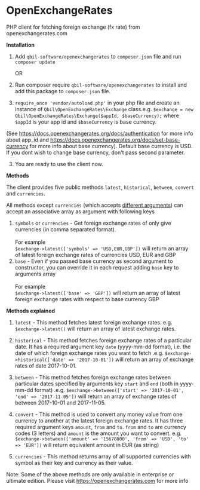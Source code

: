 # OpenExchangeRates
PHP client for fetching foreign exchange (fx rate) from openexchangerates.com

**Installation**
1) Add `qbil-software/openexchangerates` to `composer.json` file and run `composer update` 

    OR
    
    
1) Run composer require `qbil-software/openexchangerates` to install and add this package to `composer.json` file.       
        
2) `require_once 'vendor/autoload.php'` in your php file and create an instance of `Qbil\OpenExchangeRates\Exchange` class.e.g. `$exchange = new Qbil\OpenExchangeRates\Exchange($appId, $baseCurrency);` where `$appId` is your app id and `$baseCurrency` is base currency.

(See https://docs.openexchangerates.org/docs/authentication for more info about app_id and https://docs.openexchangerates.org/docs/set-base-currency for more info about base currency). Default base currency is USD. If you dont wish to change base currency, don't pass second parameter.
    
3) You are ready to use the client now.



**Methods**

The client provides five public methods `latest`, `historical`, `between`, `convert` and `currencies`.

All methods except `currencies` (which accepts [different arguments](https://docs.openexchangerates.org/reference/currencies-json)) can accept an associative array as argument with following keys

1) `symbols` or `currencies` -  Get foreign exchange rates of only give currencies (in comma separated format). 
<br /> <br /> For example <br /> `$exchange->latest(['symbols' => 'USD,EUR,GBP'])` will return an array of latest foreign exchange rates of currencies USD, EUR and GBP
2) `base` - Even if you passed base currency as second argument to constructor, you can override it in each request adding `base` key to arguments array
<br /> <br /> For example <br /> `$exchange->latest(['base' => 'GBP'])`  will return an array of latest foreign exchange rates with respect to base currency GBP

**Methods explained** 
1) `latest` - This method fetches latest foreign exchange rates. e.g. `$exchange->latest()` will return an array of latest exchange rates.

2) `historical` - This method fetches foreign exchange rates of a particular date. It has a required argument key `date` (yyyy-mm-dd format), i.e. the date of which foreign exchange rates you want to fetch .e.g. `$exchange->historical(['date' => '2017-10-01'])` will return an array of exchange rates of date 2017-10-01.

3) `between` - This method fetches foreign exchange rates between particular dates specified by arguments key `start` and `end` (both in yyyy-mm-dd format) .e.g. `$exchange->between(['start' => '2017-10-01', 'end' => '2017-11-05'])` will return an array of exchange rates of between 2017-10-01 and 2017-11-05.

4) `convert` - This method is used to convert any money value from one currency to another at the latest foreign exchange rates. It has three required argument keys `amount`, `from` and `to`. `from` and `to` are currency codes (3 letters) and `amount` is the amount you want to convert. e.g. `$exchange->between(['amount' => '15678800', 'from' => 'USD', 'to' => 'EUR'])` will return equivalent amount in EUR (as string)

5) `currencies` - This method returns array of all supported currencies with symbol as their key and currency as their value.

Note: Some of the above methods are only available in enterprise or ultimate edition. Please visit https://openexchangerates.com for more info

